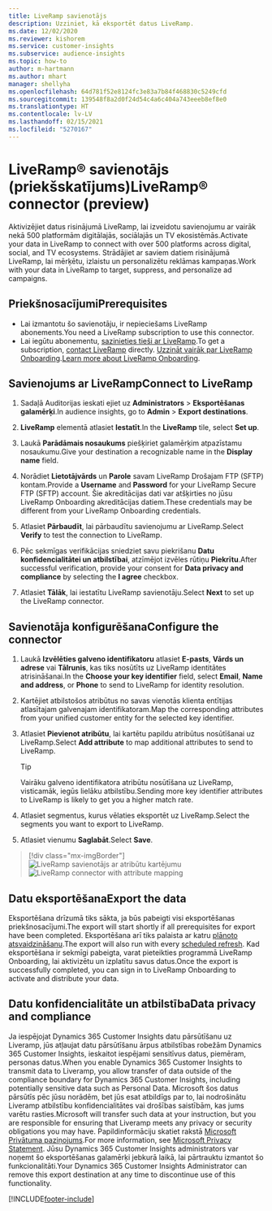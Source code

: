 ```yaml
---
title: LiveRamp savienotājs
description: Uzziniet, kā eksportēt datus LiveRamp.
ms.date: 12/02/2020
ms.reviewer: kishorem
ms.service: customer-insights
ms.subservice: audience-insights
ms.topic: how-to
author: m-hartmann
ms.author: mhart
manager: shellyha
ms.openlocfilehash: 64d781f52e8124fc3e83a7b84f468830c5249cfd
ms.sourcegitcommit: 139548f8a2d0f24d54c4a6c404a743eeeb8ef8e0
ms.translationtype: HT
ms.contentlocale: lv-LV
ms.lasthandoff: 02/15/2021
ms.locfileid: "5270167"
---
```

# <a name="liverampreg-connector-preview"></a><span data-ttu-id="88597-103">LiveRamp&reg; savienotājs (priekšskatījums)</span><span class="sxs-lookup"><span data-stu-id="88597-103">LiveRamp&reg; connector (preview)</span></span>

<span data-ttu-id="88597-104">Aktivizējiet datus risinājumā LiveRamp, lai izveidotu savienojumu ar vairāk nekā 500 platformām digitālajās, sociālajās un TV ekosistēmās.</span><span class="sxs-lookup"><span data-stu-id="88597-104">Activate your data in LiveRamp to connect with over 500 platforms across digital, social, and TV ecosystems.</span></span> <span data-ttu-id="88597-105">Strādājiet ar saviem datiem risinājumā LiveRamp, lai mērķētu, izlaistu un personalizētu reklāmas kampaņas.</span><span class="sxs-lookup"><span data-stu-id="88597-105">Work with your data in LiveRamp to target, suppress, and personalize ad campaigns.</span></span>

## <a name="prerequisites"></a><span data-ttu-id="88597-106">Priekšnosacījumi</span><span class="sxs-lookup"><span data-stu-id="88597-106">Prerequisites</span></span>

- <span data-ttu-id="88597-107">Lai izmantotu šo savienotāju, ir nepieciešams LiveRamp abonements.</span><span class="sxs-lookup"><span data-stu-id="88597-107">You need a LiveRamp subscription to use this connector.</span></span>
- <span data-ttu-id="88597-108">Lai iegūtu abonementu, [sazinieties tieši ar LiveRamp](https://liveramp.com/contact/).</span><span class="sxs-lookup"><span data-stu-id="88597-108">To get a subscription, [contact LiveRamp](https://liveramp.com/contact/) directly.</span></span> <span data-ttu-id="88597-109">[Uzzināt vairāk par LiveRamp Onboarding](https://liveramp.com/our-platform/data-onboarding/).</span><span class="sxs-lookup"><span data-stu-id="88597-109">[Learn more about LiveRamp Onboarding](https://liveramp.com/our-platform/data-onboarding/).</span></span>

## <a name="connect-to-liveramp"></a><span data-ttu-id="88597-110">Savienojums ar LiveRamp</span><span class="sxs-lookup"><span data-stu-id="88597-110">Connect to LiveRamp</span></span>

1. <span data-ttu-id="88597-111">Sadaļā Auditorijas ieskati ejiet uz **Administrators** > **Eksportēšanas galamērķi**.</span><span class="sxs-lookup"><span data-stu-id="88597-111">In audience insights, go to **Admin** > **Export destinations**.</span></span>

1. <span data-ttu-id="88597-112">**LiveRamp** elementā atlasiet **Iestatīt**.</span><span class="sxs-lookup"><span data-stu-id="88597-112">In the **LiveRamp** tile, select **Set up**.</span></span>

1. <span data-ttu-id="88597-113">Laukā **Parādāmais nosaukums** piešķiriet galamērķim atpazīstamu nosaukumu.</span><span class="sxs-lookup"><span data-stu-id="88597-113">Give your destination a recognizable name in the **Display name** field.</span></span>

1. <span data-ttu-id="88597-114">Norādiet **Lietotājvārds** un **Parole** savam LiveRamp Drošajam FTP (SFTP) kontam.</span><span class="sxs-lookup"><span data-stu-id="88597-114">Provide a **Username** and **Password** for your LiveRamp Secure FTP (SFTP) account.</span></span>
<span data-ttu-id="88597-115">Šie akreditācijas dati var atšķirties no jūsu LiveRamp Onboarding akreditācijas datiem.</span><span class="sxs-lookup"><span data-stu-id="88597-115">These credentials may be different from your LiveRamp Onboarding credentials.</span></span>

1. <span data-ttu-id="88597-116">Atlasiet **Pārbaudīt**, lai pārbaudītu savienojumu ar LiveRamp.</span><span class="sxs-lookup"><span data-stu-id="88597-116">Select **Verify** to test the connection to LiveRamp.</span></span>

1. <span data-ttu-id="88597-117">Pēc sekmīgas verifikācijas sniedziet savu piekrišanu **Datu konfidencialitātei un atbilstībai**, atzīmējot izvēles rūtiņu **Piekrītu**.</span><span class="sxs-lookup"><span data-stu-id="88597-117">After successful verification, provide your consent for **Data privacy and compliance** by selecting the **I agree** checkbox.</span></span>

1. <span data-ttu-id="88597-118">Atlasiet **Tālāk**, lai iestatītu LiveRamp savienotāju.</span><span class="sxs-lookup"><span data-stu-id="88597-118">Select **Next** to set up the LiveRamp connector.</span></span>

## <a name="configure-the-connector"></a><span data-ttu-id="88597-119">Savienotāja konfigurēšana</span><span class="sxs-lookup"><span data-stu-id="88597-119">Configure the connector</span></span>

1. <span data-ttu-id="88597-120">Laukā **Izvēlēties galveno identifikatoru** atlasiet **E-pasts**, **Vārds un adrese** vai **Tālrunis**, kas tiks nosūtīts uz LiveRamp identitātes atrisināšanai.</span><span class="sxs-lookup"><span data-stu-id="88597-120">In the **Choose your key identifier** field, select **Email**,  **Name and address**, or **Phone** to send to LiveRamp for identity resolution.</span></span>

1. <span data-ttu-id="88597-121">Kartējiet atbilstošos atribūtus no savas vienotās klienta entītijas atlasītajam galvenajam identifikatoram.</span><span class="sxs-lookup"><span data-stu-id="88597-121">Map the corresponding attributes from your unified customer entity for the selected key identifier.</span></span>

1. <span data-ttu-id="88597-122">Atlasiet **Pievienot atribūtu**, lai kartētu papildu atribūtus nosūtīšanai uz LiveRamp.</span><span class="sxs-lookup"><span data-stu-id="88597-122">Select **Add attribute** to map additional attributes to send to LiveRamp.</span></span>

   > [!TIP]
   > <span data-ttu-id="88597-123">Vairāku galveno identifikatora atribūtu nosūtīšana uz LiveRamp, visticamāk, iegūs lielāku atbilstību.</span><span class="sxs-lookup"><span data-stu-id="88597-123">Sending more key identifier attributes to LiveRamp is likely to get you a higher match rate.</span></span>

1. <span data-ttu-id="88597-124">Atlasiet segmentus, kurus vēlaties eksportēt uz LiveRamp.</span><span class="sxs-lookup"><span data-stu-id="88597-124">Select the segments you want to export to LiveRamp.</span></span>

1. <span data-ttu-id="88597-125">Atlasiet vienumu **Saglabāt**.</span><span class="sxs-lookup"><span data-stu-id="88597-125">Select **Save**.</span></span>

> [!div class="mx-imgBorder"]
> <span data-ttu-id="88597-126">![LiveRamp savienotājs ar atribūtu kartējumu](media/export-liveramp-segments.png "LiveRamp savienotājs ar atribūtu kartējumu")</span><span class="sxs-lookup"><span data-stu-id="88597-126">![LiveRamp connector with attribute mapping](media/export-liveramp-segments.png "LiveRamp connector with attribute mapping")</span></span>

## <a name="export-the-data"></a><span data-ttu-id="88597-127">Datu eksportēšana</span><span class="sxs-lookup"><span data-stu-id="88597-127">Export the data</span></span>

<span data-ttu-id="88597-128">Eksportēšana drīzumā tiks sākta, ja būs pabeigti visi eksportēšanas priekšnosacījumi.</span><span class="sxs-lookup"><span data-stu-id="88597-128">The export will start shortly if all prerequisites for export have been completed.</span></span> <span data-ttu-id="88597-129">Eksportēšana arī tiks palaista ar katru [plānoto atsvaidzināšanu](system.md#schedule-tab).</span><span class="sxs-lookup"><span data-stu-id="88597-129">The export will also run with every [scheduled refresh](system.md#schedule-tab).</span></span>
<span data-ttu-id="88597-130">Kad eksportēšana ir sekmīgi pabeigta, varat pieteikties programmā LiveRamp Onboarding, lai aktivizētu un izplatītu savus datus.</span><span class="sxs-lookup"><span data-stu-id="88597-130">Once the export is successfully completed, you can sign in to LiveRamp Onboarding to activate and distribute your data.</span></span>

## <a name="data-privacy-and-compliance"></a><span data-ttu-id="88597-131">Datu konfidencialitāte un atbilstība</span><span class="sxs-lookup"><span data-stu-id="88597-131">Data privacy and compliance</span></span>

<span data-ttu-id="88597-132">Ja iespējojat Dynamics 365 Customer Insights datu pārsūtīšanu uz Liveramp, jūs atļaujat datu pārsūtīšanu ārpus atbilstības robežām Dynamics 365 Customer Insights, ieskaitot iespējami sensitīvus datus, piemēram, personas datus.</span><span class="sxs-lookup"><span data-stu-id="88597-132">When you enable Dynamics 365 Customer Insights to transmit data to Liveramp, you allow transfer of data outside of the compliance boundary for Dynamics 365 Customer Insights, including potentially sensitive data such as Personal Data.</span></span> <span data-ttu-id="88597-133">Microsoft šos datus pārsūtīs pēc jūsu norādēm, bet jūs esat atbildīgs par to, lai nodrošinātu Liveramp atbilstību konfidencialitātes vai drošības saistībām, kas jums varētu rasties.</span><span class="sxs-lookup"><span data-stu-id="88597-133">Microsoft will transfer such data at your instruction, but you are responsible for ensuring that Liveramp meets any privacy or security obligations you may have.</span></span> <span data-ttu-id="88597-134">Papildinformāciju skatiet rakstā [Microsoft Privātuma paziņojums](https://go.microsoft.com/fwlink/?linkid=396732).</span><span class="sxs-lookup"><span data-stu-id="88597-134">For more information, see [Microsoft Privacy Statement](https://go.microsoft.com/fwlink/?linkid=396732).</span></span>
<span data-ttu-id="88597-135">Jūsu Dynamics 365 Customer Insights administrators var noņemt šo eksportēšanas galamērķi jebkurā laikā, lai pārtrauktu izmantot šo funkcionalitāti.</span><span class="sxs-lookup"><span data-stu-id="88597-135">Your Dynamics 365 Customer Insights Administrator can remove this export destination at any time to discontinue use of this functionality.</span></span>

[!INCLUDE[footer-include](../includes/footer-banner.md)]